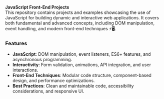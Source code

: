 **JavaScript Front-End Projects**  
This repository contains projects and examples showcasing the use of JavaScript for building dynamic and interactive web applications. It covers both fundamental and advanced concepts, including DOM manipulation, event handling, and modern front-end techniques ⚡🖥️.  

### **Features**  
- **JavaScript**: DOM manipulation, event listeners, ES6+ features, and asynchronous programming.  
- **Interactivity**: Form validation, animations, API integration, and user interactions.  
- **Front-End Techniques**: Modular code structure, component-based design, and performance optimizations.  
- **Best Practices**: Clean and maintainable code, accessibility considerations, and responsive UI.